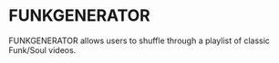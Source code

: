 # FUNKGENERATOR
FUNKGENERATOR allows users to shuffle through a playlist of  classic Funk/Soul videos. 
